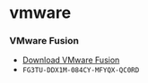 # vmware


### VMware Fusion

* [Download  VMware Fusion](https://my.vmware.com/en/web/vmware/info/slug/desktop_end_user_computing/vmware_fusion/10_0)
* `FG3TU-DDX1M-084CY-MFYQX-QC0RD`